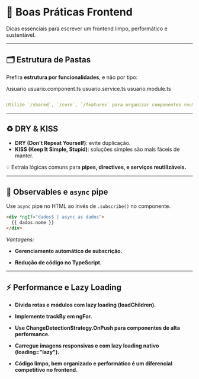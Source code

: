 # 🧹 Boas Práticas Frontend

Dicas essenciais para escrever um frontend limpo, performático e sustentável.

---

## 🗂️ Estrutura de Pastas

Prefira **estrutura por funcionalidades**, e não por tipo:

/usuario
usuario.component.ts
usuario.service.ts
usuario.module.ts

```yaml

Utilize `/shared`, `/core`, `/features` para organizar componentes reutilizáveis, serviços globais e módulos.
```

---

## ♻️ DRY & KISS

- **DRY (Don't Repeat Yourself)**: evite duplicação.
- **KISS (Keep It Simple, Stupid)**: soluções simples são mais fáceis de manter.

💡 Extraia lógicas comuns para **pipes, directives, e serviços reutilizáveis.**

---

## 📡 Observables e `async` pipe

Use `async` pipe no HTML ao invés de `.subscribe()` no componente.

```html
<div *ngIf="dados$ | async as dados">
  {{ dados.nome }}
</div>
```

*Vantagens:*

- **Gerenciamento automático de subscrição.**

- **Redução de código no TypeScript.**

---

## ⚡ Performance e Lazy Loading

- **Divida rotas e módulos com lazy loading (loadChildren).**

- **Implemente trackBy em ngFor.**

- **Use ChangeDetectionStrategy.OnPush para componentes de alta performance.**

- **Carregue imagens responsivas e com lazy loading nativo (loading="lazy").**

- **Código limpo, bem organizado e performático é um diferencial competitivo no frontend.**